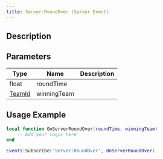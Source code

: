 ```yaml
---
title: Server:RoundOver (Server Event)
---
```

## Description

## Parameters

| Type                                 | Name        | Description |
| ------------------------------------ | ----------- | ----------- |
| float                                | roundTime   |             |
| [TeamId](/vext/ref/cls/fb/teamid) | winningTeam |             |

## Usage Example

``` lua
local function OnServerRoundOver(roundTime, winningTeam)
    -- Add your logic here
end

Events:Subscribe('Server:RoundOver', OnServerRoundOver)
```
